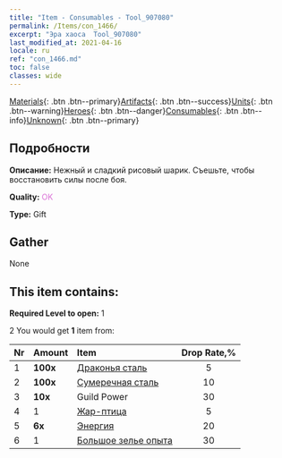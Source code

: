 ```yaml
---
title: "Item - Consumables - Tool_907080"
permalink: /Items/con_1466/
excerpt: "Эра хаоса  Tool_907080"
last_modified_at: 2021-04-16
locale: ru
ref: "con_1466.md"
toc: false
classes: wide
---
```

 [Materials](/ru/Items/){: .btn .btn--primary}[Artifacts](/ru/Items/Artifacts/){: .btn .btn--success}[Units](/ru/Items/Units/){: .btn .btn--warning}[Heroes](/ru/Items/Heroes/){: .btn .btn--danger}[Consumables](/ru/Items/Consumables/){: .btn .btn--info}[Unknown](/ru/Items/Unknown/){: .btn .btn--primary}

## Подробности
 **Описание:** Нежный и сладкий рисовый шарик. Съешьте, чтобы восстановить силы после боя.

 **Quality:** <span style="color: #DA70D6">OK</span>

 **Type:** Gift

## Gather

  None

## This item contains:

 **Required Level to open:** 1

 2 You would get **1** item  from:

  | Nr | Amount |     Item    | Drop Rate,% |
  |:---|:-------|:------------|:---------:|
  | 1 |  **100x** | [Драконья сталь](/ru/Items/con_880/) | 5 | 
  | 2 |  **100x** | [Сумеречная сталь](/ru/Items/con_881/) | 10 | 
  | 3 |  **10x** | Guild Power | 30 | 
  | 4 | 1 | [Жар-птица](/ru/Items/unt_268/) | 5 | 
  | 5 |  **6x** | [Энергия](/ru/Items/con_900/) | 20 | 
  | 6 | 1 | [Большое зелье опыта](/ru/Items/con_702/) | 30 | 
